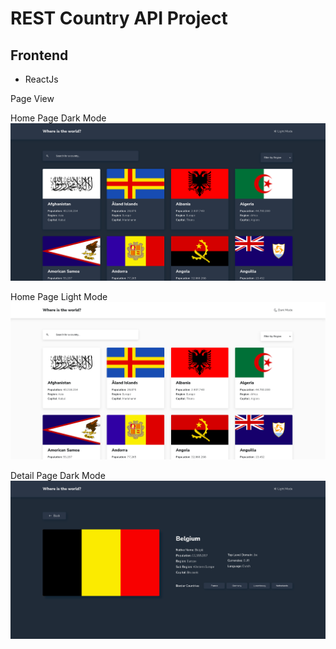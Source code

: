 # REST Country API Project

## Frontend
- ReactJs

Page View

Home Page Dark Mode
![Website Review](./public/dark_home.png)

Home Page Light Mode
![Website Review](./public/light_home.png)

Detail Page Dark Mode
![Website Review](./public/detail.png)


